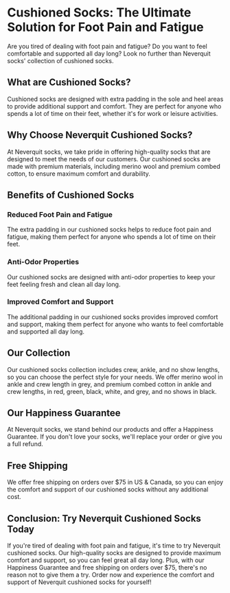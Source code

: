 # Cushioned Socks: The Ultimate Solution for Foot Pain and Fatigue

Are you tired of dealing with foot pain and fatigue? Do you want to feel comfortable and supported all day long? Look no further than Neverquit socks' collection of cushioned socks.

## What are Cushioned Socks?

Cushioned socks are designed with extra padding in the sole and heel areas to provide additional support and comfort. They are perfect for anyone who spends a lot of time on their feet, whether it's for work or leisure activities.

## Why Choose Neverquit Cushioned Socks?

At Neverquit socks, we take pride in offering high-quality socks that are designed to meet the needs of our customers. Our cushioned socks are made with premium materials, including merino wool and premium combed cotton, to ensure maximum comfort and durability.

## Benefits of Cushioned Socks

### Reduced Foot Pain and Fatigue

The extra padding in our cushioned socks helps to reduce foot pain and fatigue, making them perfect for anyone who spends a lot of time on their feet.

### Anti-Odor Properties

Our cushioned socks are designed with anti-odor properties to keep your feet feeling fresh and clean all day long.

### Improved Comfort and Support

The additional padding in our cushioned socks provides improved comfort and support, making them perfect for anyone who wants to feel comfortable and supported all day long.

## Our Collection

Our cushioned socks collection includes crew, ankle, and no show lengths, so you can choose the perfect style for your needs. We offer merino wool in ankle and crew length in grey, and premium combed cotton in ankle and crew lengths, in red, green, black, white, and grey, and no shows in black.

## Our Happiness Guarantee

At Neverquit socks, we stand behind our products and offer a Happiness Guarantee. If you don't love your socks, we'll replace your order or give you a full refund.

## Free Shipping

We offer free shipping on orders over $75 in US & Canada, so you can enjoy the comfort and support of our cushioned socks without any additional cost.

## Conclusion: Try Neverquit Cushioned Socks Today

If you're tired of dealing with foot pain and fatigue, it's time to try Neverquit cushioned socks. Our high-quality socks are designed to provide maximum comfort and support, so you can feel great all day long. Plus, with our Happiness Guarantee and free shipping on orders over $75, there's no reason not to give them a try. Order now and experience the comfort and support of Neverquit cushioned socks for yourself!